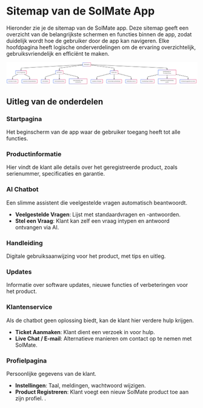 # Sitemap van de SolMate App

Hieronder zie je de sitemap van de SolMate app. Deze sitemap geeft een overzicht van de belangrijkste schermen en functies binnen de app, zodat duidelijk wordt hoe de gebruiker door de app kan navigeren. Elke hoofdpagina heeft logische onderverdelingen om de ervaring overzichtelijk, gebruiksvriendelijk en efficiënt te maken.

![Sitemap](Sitemap2.png)

## Uitleg van de onderdelen

### Startpagina  
Het beginscherm van de app waar de gebruiker toegang heeft tot alle functies.

### Productinformatie  
Hier vindt de klant alle details over het geregistreerde product, zoals serienummer, specificaties en garantie.

### AI Chatbot  
Een slimme assistent die veelgestelde vragen automatisch beantwoordt.

- **Veelgestelde Vragen**: Lijst met standaardvragen en -antwoorden.  
- **Stel een Vraag**: Klant kan zelf een vraag intypen en antwoord ontvangen via AI.

### Handleiding  
Digitale gebruiksaanwijzing voor het product, met tips en uitleg.

### Updates  
Informatie over software updates, nieuwe functies of verbeteringen voor het product.

### Klantenservice  
Als de chatbot geen oplossing biedt, kan de klant hier verdere hulp krijgen.

- **Ticket Aanmaken**: Klant dient een verzoek in voor hulp.  
- **Live Chat / E-mail**: Alternatieve manieren om contact op te nemen met SolMate.

### Profielpagina  
Persoonlijke gegevens van de klant.

- **Instellingen**: Taal, meldingen, wachtwoord wijzigen.  
- **Product Registreren**: Klant voegt een nieuw SolMate product toe aan zijn profiel.
.

